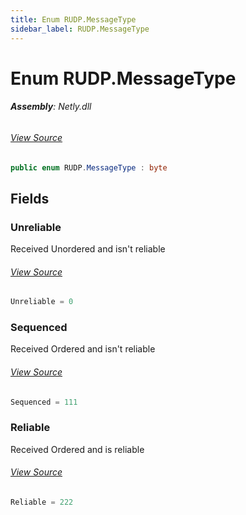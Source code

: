 ```yaml
---
title: Enum RUDP.MessageType
sidebar_label: RUDP.MessageType
---
```

# Enum RUDP.MessageType


###### **Assembly**: Netly.dll
###### [View Source](https://github.com/alec1o/Netly/blob/dev/src/rudp/partials/RUDP.MessageType.cs#L5)
```csharp title="Declaration"
public enum RUDP.MessageType : byte
```
## Fields
### Unreliable
Received Unordered and isn't reliable
###### [View Source](https://github.com/alec1o/Netly/blob/dev/src/rudp/partials/RUDP.MessageType.cs#L10)
```csharp title="Declaration"
Unreliable = 0
```
### Sequenced
Received Ordered and isn't reliable
###### [View Source](https://github.com/alec1o/Netly/blob/dev/src/rudp/partials/RUDP.MessageType.cs#L15)
```csharp title="Declaration"
Sequenced = 111
```
### Reliable
Received Ordered and is reliable
###### [View Source](https://github.com/alec1o/Netly/blob/dev/src/rudp/partials/RUDP.MessageType.cs#L20)
```csharp title="Declaration"
Reliable = 222
```
